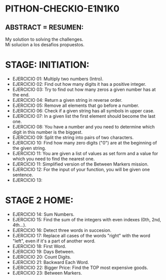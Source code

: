 # PITHON-CHECKIO-E1N1K0

## ABSTRACT = RESUMEN:
  My solution to solving the challenges.<br>
  Mi solucion a los desafios propuestos.


# STAGE: INITIATION:
- EJERCICIO 01: Multiply two numbers (Intro).
- EJERCICIO 02: Find out how many digits it has a positive integer.
- EJERCICIO 03: Try to find out how many zeros a given number has at the end.
- EJERCICIO 04: Return a given string in reverse order.
- EJERCICIO 05: Remove all elements that go before a number.
- EJERCICIO 06: Check if a given string has all symbols in upper case.
- EJERCICIO 07: In a given list the first element should become the last one.
- EJERCICIO 08: You have a number and you need to determine which digit in this number is the biggest.
- EJERCICIO 09: Split the string into pairs of two characters.
- EJERCICIO 10: Find how many zero digits ("0") are at the beginning of the given string.
- EJERCICIO 11: You are given a list of values as set form and a value for which you need to find the nearest one.
- EJERCICIO 11: Simplified version of the Between Markers mission.
- EJERCICIO 12: For the input of your function, you will be given one sentence.
- EJERCICIO 13:


# STAGE 2 HOME:
- EJERCICIO 14: Sum Numbers.
- EJERCICIO 15: Find the sum of the integers with even indexes (0th, 2nd, 4th...).
- EJERCICIO 16: Detect three words in succesion.
- EJERCICIO 17: Replace all cases of the words "right" with the word "left", even if it's a part of another word.
- EJERCICIO 18: First Word.
- EJERCICIO 19: Days Between.
- EJERCICIO 20: Count Digits.
- EJERCICIO 21: Backward Each Word.
- EJERCICIO 22: Bigger Price: Find the TOP most expensive goods.
- EJERCICIO 23: Between Markers.
